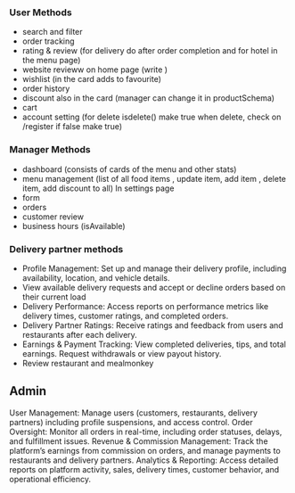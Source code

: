 
### User Methods
* search and filter
* order tracking
* rating & review (for delivery do after order completion and for hotel in the menu page)
* website revieww on home page (write )
* wishlist (in the card adds to favourite)
* order history
* discount also in the card (manager can change it in productSchema)
* cart
* account setting (for delete isdelete() make true when delete, check on /register if false make true)


### Manager Methods
* dashboard (consists of cards of the menu and other stats)
* menu management (list of all food items , update item, add item , delete item, add discount to all)
In settings page
* form  
* orders 
* customer review
* business hours (isAvailable)


### Delivery partner methods
* Profile Management: Set up and manage their delivery profile, including availability, location, and vehicle details.
* View available delivery requests and accept or decline orders based on their current load 
* Delivery Performance: Access reports on performance metrics like delivery times, customer ratings, and completed orders.
* Delivery Partner Ratings: Receive ratings and feedback from users and restaurants after each delivery.
* Earnings & Payment Tracking: View completed deliveries, tips, and total earnings. Request withdrawals or view payout history.
* Review restaurant and mealmonkey

## Admin
User Management: Manage users (customers, restaurants, delivery partners) including profile suspensions, and access control.
Order Oversight: Monitor all orders in real-time, including order statuses, delays, and fulfillment issues.
Revenue & Commission Management: Track the platform’s earnings from commission on orders, and manage payments to restaurants and delivery partners.
Analytics & Reporting: Access detailed reports on platform activity, sales, delivery times, customer behavior, and operational efficiency.
